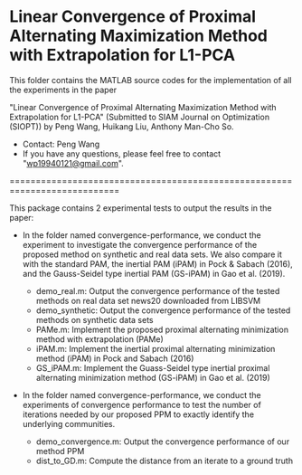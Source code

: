 # Linear Convergence of Proximal Alternating Maximization Method with Extrapolation for L1-PCA

This folder contains the MATLAB source codes for the implementation of all the experiments in the paper

"Linear Convergence of Proximal Alternating Maximization Method with Extrapolation for L1-PCA" (Submitted to SIAM Journal on Optimization (SIOPT))
by Peng Wang, Huikang Liu, Anthony Man-Cho So.

* Contact: Peng Wang
* If you have any questions, please feel free to contact "wp19940121@gmail.com".

===========================================================================

This package contains 2 experimental tests to output the results in the paper:

* In the folder named convergence-performance, we conduct the experiment to investigate the convergence performance of the proposed method on synthetic and real data sets.  We also compare it with the standard PAM, the inertial PAM (iPAM) in Pock & Sabach (2016), and the Gauss-Seidel type inertial PAM (GS-iPAM) in Gao et al. (2019).
  - demo_real.m: Output the convergence performance of the tested methods on real data set news20 downloaded from LIBSVM
  - demo_synthetic: Output the convergence performance of the tested methods on synthetic data sets
  - PAMe.m: Implement the proposed proximal alternating minimization method with extrapolation (PAMe)
  - iPAM.m: Implement the inertial proximal alternating minimization method (iPAM) in Pock and Sabach (2016)
  - GS_iPAM.m: Implement the Guass-Seidel type inertial proximal alternating minimization method (GS-iPAM) in Gao et al. (2019)

* In the folder named convergence-performance, we conduct the experiments of convergence performance to test the number of iterations needed by our proposed
PPM to exactly identify the underlying communities.
  - demo_convergence.m: Output the convergence performance of our method PPM
  - dist_to_GD.m: Compute the distance from an iterate to a ground truth

